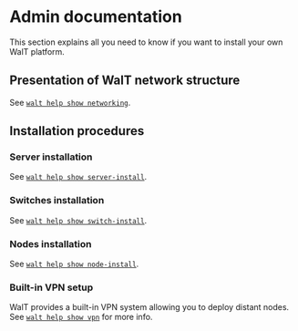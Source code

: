 
# Admin documentation

This section explains all you need to know if you want to install your own WalT platform.

## Presentation of WalT network structure

See [`walt help show networking`](networking.md).

## Installation procedures

### Server installation

See [`walt help show server-install`](server-install.md).

### Switches installation

See [`walt help show switch-install`](switch-install.md).

### Nodes installation

See [`walt help show node-install`](node-install.md).

### Built-in VPN setup

WalT provides a built-in VPN system allowing you to deploy distant nodes.
See [`walt help show vpn`](vpn.md) for more info.
